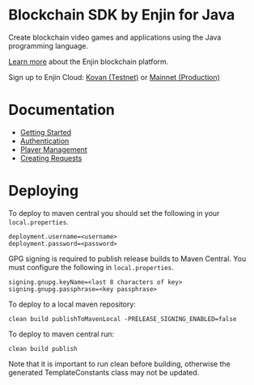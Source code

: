 # Blockchain SDK by Enjin for Java
Create blockchain video games and applications using the Java programming language.

[Learn more](https://enjin.io/) about the Enjin blockchain platform.

Sign up to Enjin Cloud: [Kovan (Testnet)](https://kovan.cloud.enjin.io/) or [Mainnet (Production)](https://cloud.enjin.io/)

Documentation
=================
   * [Getting Started](https://docs.enjin.io/java-getting-started/)
   * [Authentication](https://docs.enjin.io/java-authentication/)
   * [Player Management](https://docs.enjin.io/java-player-management/)
   * [Creating Requests](https://docs.enjin.io/java-creating-requests/)

Deploying
=================
To deploy to maven central you should set the following in your `local.properties`.

```properties
deployment.username=<username>
deployment.password=<password>
```

GPG signing is required to publish release builds to Maven Central. You must configure the following in `local.properties`.

```properties
signing.gnupg.keyName=<last 8 characters of key>
signing.gnupg.passphrase=<key passphrase>
```

To deploy to a local maven repository:

```
clean build publishToMavenLocal -PRELEASE_SIGNING_ENABLED=false
```

To deploy to maven central run:

```
clean build publish
```

Note that it is important to run clean before building, otherwise the generated TemplateConstants class may not be updated.
